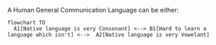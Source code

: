 A Human General Communication Language can be either:

```mermaid
flowchart TD
  A1[Native language is very Consonant] <--> B1[Hard to learn a language which isn't] <-->  A2[Native language is very Vowelant]
```
